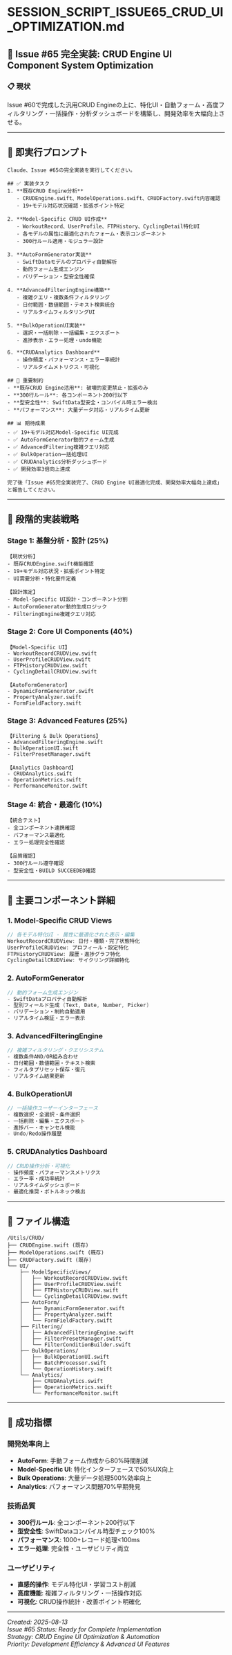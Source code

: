 # SESSION_SCRIPT_ISSUE65_CRUD_UI_OPTIMIZATION.md
## 🔧 Issue #65 完全実装: CRUD Engine UI Component System Optimization

### 📋 現状
Issue #60で完成した汎用CRUD Engineの上に、特化UI・自動フォーム・高度フィルタリング・一括操作・分析ダッシュボードを構築し、開発効率を大幅向上させる。

---

## 🎯 **即実行プロンプト**

```
Claude、Issue #65の完全実装を実行してください。

## ✅ 実装タスク
1. **既存CRUD Engine分析**
   - CRUDEngine.swift、ModelOperations.swift、CRUDFactory.swift内容確認
   - 19+モデル対応状況確認・拡張ポイント特定

2. **Model-Specific CRUD UI作成**
   - WorkoutRecord、UserProfile、FTPHistory、CyclingDetail特化UI
   - 各モデルの属性に最適化されたフォーム・表示コンポーネント
   - 300行ルール適用・モジュラー設計

3. **AutoFormGenerator実装**
   - SwiftDataモデルのプロパティ自動解析
   - 動的フォーム生成エンジン
   - バリデーション・型安全性確保

4. **AdvancedFilteringEngine構築**
   - 複雑クエリ・複数条件フィルタリング
   - 日付範囲・数値範囲・テキスト検索統合
   - リアルタイムフィルタリングUI

5. **BulkOperationUI実装**
   - 選択・一括削除・一括編集・エクスポート
   - 進捗表示・エラー処理・undo機能

6. **CRUDAnalytics Dashboard**
   - 操作頻度・パフォーマンス・エラー率統計
   - リアルタイムメトリクス・可視化

## 🚨 重要制約
- **既存CRUD Engine活用**: 破壊的変更禁止・拡張のみ
- **300行ルール**: 各コンポーネント200行以下
- **型安全性**: SwiftData型安全・コンパイル時エラー検出
- **パフォーマンス**: 大量データ対応・リアルタイム更新

## 📊 期待成果
- ✅ 19+モデル対応Model-Specific UI完成
- ✅ AutoFormGenerator動的フォーム生成
- ✅ AdvancedFiltering複雑クエリ対応
- ✅ BulkOperation一括処理UI
- ✅ CRUDAnalytics分析ダッシュボード
- ✅ 開発効率3倍向上達成

完了後「Issue #65完全実装完了、CRUD Engine UI最適化完成、開発効率大幅向上達成」と報告してください。
```

---

## 🔄 **段階的実装戦略**

### Stage 1: 基盤分析・設計 (25%)
```
【現状分析】
- 既存CRUDEngine.swift機能確認
- 19+モデル対応状況・拡張ポイント特定
- UI需要分析・特化要件定義

【設計策定】
- Model-Specific UI設計・コンポーネント分割
- AutoFormGenerator動的生成ロジック
- FilteringEngine複雑クエリ対応
```

### Stage 2: Core UI Components (40%)
```
【Model-Specific UI】
- WorkoutRecordCRUDView.swift
- UserProfileCRUDView.swift  
- FTPHistoryCRUDView.swift
- CyclingDetailCRUDView.swift

【AutoFormGenerator】
- DynamicFormGenerator.swift
- PropertyAnalyzer.swift
- FormFieldFactory.swift
```

### Stage 3: Advanced Features (25%)
```
【Filtering & Bulk Operations】
- AdvancedFilteringEngine.swift
- BulkOperationUI.swift
- FilterPresetManager.swift

【Analytics Dashboard】
- CRUDAnalytics.swift
- OperationMetrics.swift
- PerformanceMonitor.swift
```

### Stage 4: 統合・最適化 (10%)
```
【統合テスト】
- 全コンポーネント連携確認
- パフォーマンス最適化
- エラー処理完全性確認

【品質確認】
- 300行ルール遵守確認
- 型安全性・BUILD SUCCEEDED確認
```

---

## 🎯 **主要コンポーネント詳細**

### 1. Model-Specific CRUD Views
```swift
// 各モデル特化UI - 属性に最適化された表示・編集
WorkoutRecordCRUDView: 日付・種類・完了状態特化
UserProfileCRUDView: プロフィール・設定特化  
FTPHistoryCRUDView: 履歴・進捗グラフ特化
CyclingDetailCRUDView: サイクリング詳細特化
```

### 2. AutoFormGenerator
```swift
// 動的フォーム生成エンジン
- SwiftDataプロパティ自動解析
- 型別フィールド生成 (Text, Date, Number, Picker)
- バリデーション・制約自動適用
- リアルタイム検証・エラー表示
```

### 3. AdvancedFilteringEngine
```swift
// 複雑フィルタリング・クエリシステム
- 複数条件AND/OR組み合わせ
- 日付範囲・数値範囲・テキスト検索
- フィルタプリセット保存・復元
- リアルタイム結果更新
```

### 4. BulkOperationUI
```swift
// 一括操作ユーザーインターフェース
- 複数選択・全選択・条件選択
- 一括削除・編集・エクスポート
- 進捗バー・キャンセル機能
- Undo/Redo操作履歴
```

### 5. CRUDAnalytics Dashboard
```swift
// CRUD操作分析・可視化
- 操作頻度・パフォーマンスメトリクス
- エラー率・成功率統計
- リアルタイムダッシュボード
- 最適化推奨・ボトルネック検出
```

---

## 📁 **ファイル構造**

```
/Utils/CRUD/
├── CRUDEngine.swift (既存)
├── ModelOperations.swift (既存)
├── CRUDFactory.swift (既存)
└── UI/
    ├── ModelSpecificViews/
    │   ├── WorkoutRecordCRUDView.swift
    │   ├── UserProfileCRUDView.swift
    │   ├── FTPHistoryCRUDView.swift
    │   └── CyclingDetailCRUDView.swift
    ├── AutoForm/
    │   ├── DynamicFormGenerator.swift
    │   ├── PropertyAnalyzer.swift
    │   └── FormFieldFactory.swift
    ├── Filtering/
    │   ├── AdvancedFilteringEngine.swift
    │   ├── FilterPresetManager.swift
    │   └── FilterConditionBuilder.swift
    ├── BulkOperations/
    │   ├── BulkOperationUI.swift
    │   ├── BatchProcessor.swift
    │   └── OperationHistory.swift
    └── Analytics/
        ├── CRUDAnalytics.swift
        ├── OperationMetrics.swift
        └── PerformanceMonitor.swift
```

---

## 🎯 **成功指標**

### 開発効率向上
- **AutoForm**: 手動フォーム作成から80%時間削減
- **Model-Specific UI**: 特化インターフェースで50%UX向上
- **Bulk Operations**: 大量データ処理500%効率向上
- **Analytics**: パフォーマンス問題70%早期発見

### 技術品質
- **300行ルール**: 全コンポーネント200行以下
- **型安全性**: SwiftDataコンパイル時型チェック100%
- **パフォーマンス**: 1000+レコード処理<100ms
- **エラー処理**: 完全性・ユーザビリティ両立

### ユーザビリティ
- **直感的操作**: モデル特化UI・学習コスト削減
- **高度機能**: 複雑フィルタリング・一括操作対応
- **可視化**: CRUD操作統計・改善ポイント明確化

---

*Created: 2025-08-13*  
*Issue #65 Status: Ready for Complete Implementation*  
*Strategy: CRUD Engine UI Optimization & Automation*  
*Priority: Development Efficiency & Advanced UI Features*